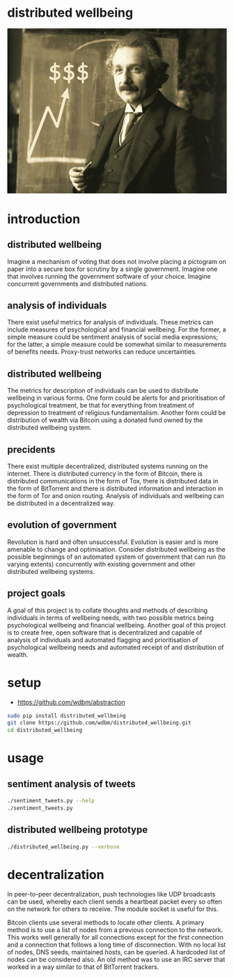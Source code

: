 # distributed wellbeing

![](images/Einstein.png)

# introduction

## distributed wellbeing

Imagine a mechanism of voting that does not involve placing a pictogram on paper into a secure box for scrutiny by a single government. Imagine one that involves running the government software of your choice. Imagine concurrent governments and distributed nations.

## analysis of individuals

There exist useful metrics for analysis of individuals. These metrics can include measures of psychological and financial wellbeing. For the former, a simple measure could be sentiment analysis of social media expressions; for the latter, a simple measure could be somewhat similar to measurements of benefits needs. Proxy-trust networks can reduce uncertainties.

## distributed wellbeing

The metrics for description of individuals can be used to distribute wellbeing in various forms. One form could be alerts for and prioritisation of psychological treatment, be that for everything from treatment of depression to treatment of religious fundamentalism. Another form could be distribution of wealth via Bitcoin using a donated fund owned by the distributed wellbeing system.

## precidents

There exist multiple decentralized, distributed systems running on the internet. There is distributed currency in the form of Bitcoin, there is distributed communications in the form of Tox, there is distributed data in the form of BitTorrent and there is distributed information and interaction in the form of Tor and onion routing. Analysis of individuals and wellbeing can be distributed in a decentralized way.

## evolution of government

Revolution is hard and often unsuccessful. Evolution is easier and is more amenable to change and optimisation. Consider distributed wellbeing as the possible beginnings of an automated system of government that can run (to varying extents) concurrently with existing government and other distributed wellbeing systems.

## project goals

A goal of this project is to collate thoughts and methods of describing individuals in terms of wellbeing needs, with two possible metrics being psychological wellbeing and financial wellbeing. Another goal of this project is to create free, open software that is decentralized and capable of analysis of individuals and automated flagging and prioritisation of psychological wellbeing needs and automated receipt of and distribution of wealth.

# setup

- <https://github.com/wdbm/abstraction>

```Bash
sudo pip install distributed_wellbeing
git clone https://github.com/wdbm/distributed_wellbeing.git
cd distributed_wellbeing
```

# usage

## sentiment analysis of tweets

```Bash
./sentiment_tweets.py --help
./sentiment_tweets.py
```

## distributed wellbeing prototype

```Bash
./distributed_wellbeing.py --verbose
```

# decentralization

In peer-to-peer decentralization, push technologies like UDP broadcasts can be used, whereby each client sends a heartbeat packet every so often on the network for others to receive. The module socket is useful for this.

Bitcoin clients use several methods to locate other clients. A primary method is to use a list of nodes from a previous connection to the network. This works well generally for all connections except for the first connection and a connection that follows a long time of disconnection. With no local list of nodes, DNS seeds, maintained hosts, can be queried. A hardcoded list of nodes can be considered also. An old method was to use an IRC server that worked in a way similar to that of BitTorrent trackers.
